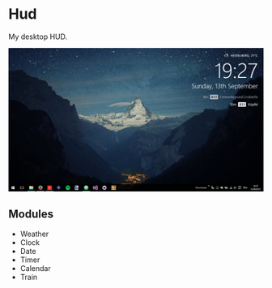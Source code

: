 # Hud

My desktop HUD.

![Screenshot](screenshot.png)

## Modules

- Weather
- Clock
- Date
- Timer
- Calendar
- Train
